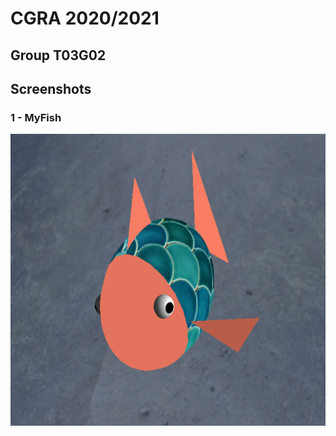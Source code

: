 # CGRA 2020/2021

## Group T03G02

## Screenshots

### 1 - MyFish

![Screenshot 1](screenshots/proj-t3g02-1.png)

